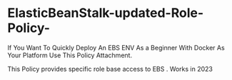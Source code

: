 # ElasticBeanStalk-updated-Role-Policy-
If You Want To Quickly Deploy An EBS ENV  As a Beginner With Docker As Your Platform  Use This Policy Attachment. 

This Policy provides specific role base access to EBS .
Works in 2023
